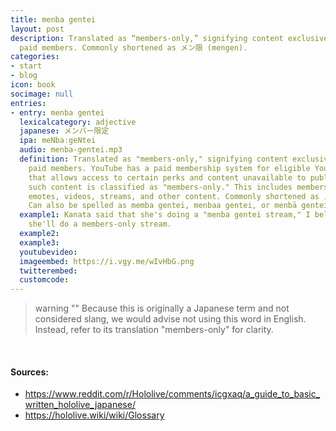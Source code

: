 ```yaml
---
title: menba gentei
layout: post
description: Translated as “members-only,” signifying content exclusive to the VTuber's
  paid members. Commonly shortened as メン限 (mengen).
categories:
- start
- blog
icon: book
socimage: null
entries:
- entry: menba gentei
  lexicalcategory: adjective
  japanese: メンバー限定
  ipa: meNbaːgeNtei
  audio: menba-gentei.mp3
  definition: Translated as "members-only," signifying content exclusive to the VTuber's
    paid members. YouTube has a paid membership system for eligible YouTube channels
    that allows access to certain perks and content unavailable to public viewers;
    such content is classified as "members-only." This includes members-only messages,
    emotes, videos, streams, and other content. Commonly shortened as メン限 (mengen).
    Can also be spelled as memba gentei, menbaa gentei, or menbā gentei.
  example1: Kanata said that she's doing a "menba gentei stream," I believe that means
    she'll do a members-only stream.
  example2: 
  example3: 
  youtubevideo: 
  imageembed: https://i.vgy.me/wIvHbG.png
  twitterembed: 
  customcode:
---
```

> warning ""
> Because this is originally a Japanese term and not considered slang, we would advise not using this word in English. Instead, refer to its translation "members-only" for clarity.
<br />

#### Sources:
- <https://www.reddit.com/r/Hololive/comments/icgxaq/a_guide_to_basic_written_hololive_japanese/>
- <https://hololive.wiki/wiki/Glossary>
